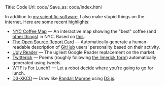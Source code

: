 Title: Code
Url: code/
Save_as: code/index.html

In addition to [my scientific software](/research), I also make stupid things
on the internet. Here are some recent highlights:

<ul class="projects">

<li>
<a href="http://coffee.dfm.io" class="project">NYC Coffee Map</a> &mdash;
An interactive map showing the "best" coffee (and <a href="http://coffee.dfm.io/pizza">other things</a>) in NYC.
Based on <a href="http://bangalorebanerjee.blogspot.com/2014/02/nyc-best-coffee.html">this</a>.
</li>

<li>
<a href="http://osrc.dfm.io" class="project">The Open Source Report Card</a> &mdash;
Automatically generate a human-readable description of
<a href="https://github.com">GitHub</a> users' personality based on their
activity.
</li>

<li>
<a href="https://reader.dfm.io" class="project">Ugly Reader</a> &mdash;
The ugliest Google Reader replacement on the market.
</li>

<li>
<a href="http://twitterick.com" class="project">Twitterick</a> &mdash;
Poems (roughly following
<a href="http://en.wikipedia.org/wiki/Limerick_(poetry)">the
limerick form</a>) automatically generated using tweets.
</li>

<li>
<a href="http://www.wtfisforlunch.com" class="project">WTF Is For Lunch?</a> &mdash;
Let a robot decide where you're going to go for lunch.
</li>

<li>
<a href="xkcd" class="project">D3-XKCD</a> &mdash;
Draw like <a href="http://xkcd.com/1064/">Randall Munroe</a>
using <a href="http://d3js.org">D3.js</a>.
</li>

</ul>
